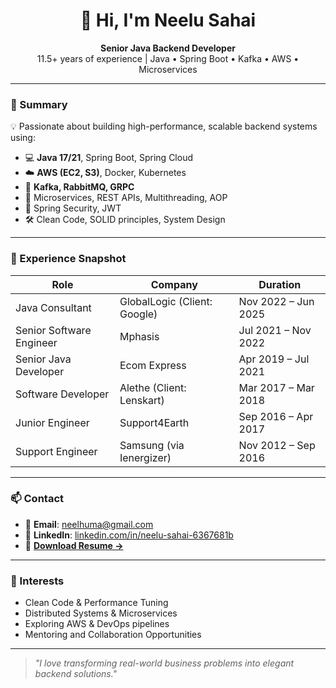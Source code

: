 <h1 align="center">👋 Hi, I'm Neelu Sahai</h1>
<p align="center">
  <b>Senior Java Backend Developer</b> <br/>
  11.5+ years of experience | Java • Spring Boot • Kafka • AWS • Microservices
</p>

---

### 💼 Summary

💡 Passionate about building high-performance, scalable backend systems using:
- 💻 **Java 17/21**, Spring Boot, Spring Cloud
- ☁️ **AWS (EC2, S3)**, Docker, Kubernetes
- 🔄 **Kafka, RabbitMQ, GRPC**
- 🧩 Microservices, REST APIs, Multithreading, AOP
- 🔐 Spring Security, JWT
- 🛠️ Clean Code, SOLID principles, System Design

---

### 🏢 Experience Snapshot

| Role                     | Company                         | Duration           |
|--------------------------|----------------------------------|--------------------|
| Java Consultant          | GlobalLogic (Client: Google)     | Nov 2022 – Jun 2025 |
| Senior Software Engineer | Mphasis                          | Jul 2021 – Nov 2022 |
| Senior Java Developer    | Ecom Express                     | Apr 2019 – Jul 2021 |
| Software Developer       | Alethe (Client: Lenskart)        | Mar 2017 – Mar 2018 |
| Junior Engineer          | Support4Earth                    | Sep 2016 – Apr 2017 |
| Support Engineer         | Samsung (via Ienergizer)         | Nov 2012 – Sep 2016 |

---

### 📫 Contact

- 📧 **Email**: [neelhuma@gmail.com](mailto:neelhuma@gmail.com)  
- 🔗 **LinkedIn**: [linkedin.com/in/neelu-sahai-6367681b](https://www.linkedin.com/in/neelu-sahai-6367681b)  
- 📄 **[Download Resume →](./resume/Neelu_Sahai_Resume.pdf)**

---

### 🚀 Interests

- Clean Code & Performance Tuning  
- Distributed Systems & Microservices  
- Exploring AWS & DevOps pipelines  
- Mentoring and Collaboration Opportunities

---

> *"I love transforming real-world business problems into elegant backend solutions."*
